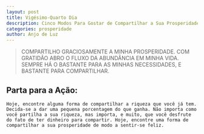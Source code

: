 ```yaml
---
layout: post
title: Vigésimo-Quarto Dia
description: Cinco Modos Para Gostar de Compartilhar a Sua Prosperidade
categories: prosperidade
author: Anjo de Luz
---
```


> COMPARTILHO GRACIOSAMENTE A MINHA PROSPERIDADE. COM GRATIDÃO ABRO O FLUXO DA ABUNDÂNCIA EM MINHA VIDA. SEMPRE HÁ O BASTANTE PARA AS MINHAS NECESSIDADES, E BASTANTE PARA COMPARTILHAR.

## Parta para a Ação:
	Hoje, encontre alguma forma de compartilhar a riqueza que você já tem. Decida-se a dar uma pequena porcentagem do que ganha. Não importa como você partilha a sua riqueza, mas importa, e muito, que você desfrute do fato de ter dinheiro para compartir. Hoje, encontre uma forma de compartilhar a sua prosperidade de modo a sentir-se feliz.